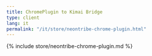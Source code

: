 ```yaml
---
title: ChromePlugin to Kimai Bridge
type: client
lang: it
permalink: "/it/store/neontribe-chrome-plugin.html"
---
```


{% include store/neontribe-chrome-plugin.md %}

